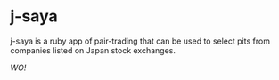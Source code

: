 j-saya
======

j-saya is a ruby app of pair-trading that can be used to select pits from companies listed on Japan stock exchanges.

*WO!*
